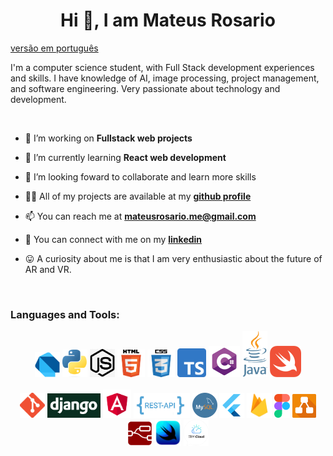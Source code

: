 
<h1 align="center">Hi 👋, I am Mateus Rosario</h1>

[versão em português](README.pt.md)

<p>
    I'm a computer science student, with Full Stack development experiences and skills. I have knowledge of AI, image processing, project management, and software engineering. Very passionate about technology and development.
</p>

<br/>

- 🔭 I’m working on **Fullstack web projects**

- 🌱 I’m currently learning **React web development**

- 💞️ I’m looking foward to collaborate and learn more skills

- 👨‍💻 All of my projects are available at my [**github profile**](https://github.com/MateusRosario)

- 📫 You can reach me at **mateusrosario.me@gmail.com**

- :electric_plug: You can connect with me on my  [**linkedin**](https://www.linkedin.com/in/mateus-da-silva-rosario-275420176/)

- :stuck_out_tongue: A curiosity about me is that I am very enthusiastic about the future of AR and VR.

<br/>


### Languages and Tools:

<!-- languages -->
<div align="center">
    <img src="assets/dart.png" alt="drawing" width="40px"/>
    <img src="assets/python.png" alt="drawing" width="40px"/>
    <img src="assets/js.jpg" alt="drawing" width="40px"/>
    <img src="assets/html.png" alt="drawing" width="44px"/>
    <img src="assets/css.png" alt="drawing" width="44px"/>
    <img src="assets/ts.svg" alt="drawing" width="46px"/>
    <img src="assets/ccharp.png" alt="drawing" width="50px"/>
    <img src="assets/java.png" alt="drawing" width="40px"/>
    <img src="assets/swift.png" alt="drawing" width="50px"/>
</div>

<br/>

<!-- tools -->
<div align="center">
    <img src="assets/git.png" alt="drawing" width="40px"/>
    <img src="assets/django.png" alt="drawing" width="85px"/>
    <img src="assets/angular.png" alt="drawing" width="45px"/>
    <img src="assets/restapi.png" alt="drawing" width="90px"/>
    <img src="assets/mysql.png" alt="drawing" width="40px"/>
    <img src="assets/flutter.png" alt="drawing" width="40px"/>
    <img src="assets/firebase.png" alt="drawing" width="40px"/>
    <img src="assets/figma.svg" alt="drawing" width="25px"/>
    <img src="assets/diagrams.png" alt="drawing" width="38px"/>
    <img src="assets/node-red.png" alt="drawing" width="40px"/>
    <img src="assets/swift-ui.png" alt="drawing" width="42px"/>
    <img src="assets/ibm-cloud.svg" alt="drawing" width="40px"/>
</div>

<br/>
<br/>
<br/>